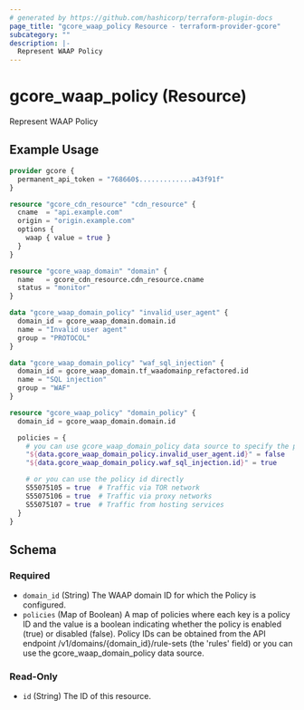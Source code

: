 ```yaml
---
# generated by https://github.com/hashicorp/terraform-plugin-docs
page_title: "gcore_waap_policy Resource - terraform-provider-gcore"
subcategory: ""
description: |-
  Represent WAAP Policy
---
```


# gcore_waap_policy (Resource)

Represent WAAP Policy

## Example Usage

```terraform
provider gcore {
  permanent_api_token = "768660$.............a43f91f"
}

resource "gcore_cdn_resource" "cdn_resource" {
  cname  = "api.example.com"
  origin = "origin.example.com"
  options {
    waap { value = true }
  }
}

resource "gcore_waap_domain" "domain" {
  name   = gcore_cdn_resource.cdn_resource.cname
  status = "monitor"
}

data "gcore_waap_domain_policy" "invalid_user_agent" {
  domain_id = gcore_waap_domain.domain.id
  name = "Invalid user agent"
  group = "PROTOCOL"
}

data "gcore_waap_domain_policy" "waf_sql_injection" {
  domain_id = gcore_waap_domain.tf_waadomainp_refactored.id
  name = "SQL injection"
  group = "WAF"
}

resource "gcore_waap_policy" "domain_policy" {
  domain_id = gcore_waap_domain.domain.id

  policies = {
    # you can use gcore_waap_domain_policy data source to specify the policy id
    "${data.gcore_waap_domain_policy.invalid_user_agent.id}" = false
    "${data.gcore_waap_domain_policy.waf_sql_injection.id}" = true

    # or you can use the policy id directly
    S55075105 = true  # Traffic via TOR network
    S55075106 = true  # Traffic via proxy networks
    S55075107 = true  # Traffic from hosting services
  }
}
```

<!-- schema generated by tfplugindocs -->
## Schema

### Required

- `domain_id` (String) The WAAP domain ID for which the Policy is configured.
- `policies` (Map of Boolean) A map of policies where each key is a policy ID and the value is a boolean indicating whether the policy is enabled (true) or disabled (false). Policy IDs can be obtained from the API endpoint /v1/domains/{domain_id}/rule-sets (the 'rules' field) or you can use the gcore_waap_domain_policy data source.

### Read-Only

- `id` (String) The ID of this resource.
